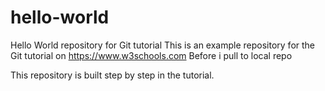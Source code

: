 # hello-world
Hello World repository for Git tutorial
This is an example repository for the Git tutorial on https://www.w3schools.com
Before i pull to local repo

This repository is built step by step in the tutorial.
